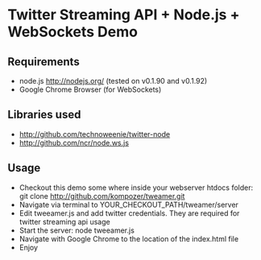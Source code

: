 Twitter Streaming API  + Node.js + WebSockets Demo
================================

Requirements
--------------------------------
 * node.js http://nodejs.org/ (tested on v0.1.90 and v0.1.92)
 * Google Chrome Browser (for WebSockets)

Libraries used 
--------------------------------
 * http://github.com/technoweenie/twitter-node
 * http://github.com/ncr/node.ws.js

Usage
--------------------------------
 * Checkout this demo some where inside your webserver htdocs folder: git clone http://github.com/kompozer/tweamer.git
 * Navigate via terminal to YOUR_CHECKOUT_PATH/tweamer/server 
 * Edit tweeamer.js and add twitter credentials. They are required for twitter streaming api usage
 * Start the server: node tweeamer.js
 * Navigate with Google Chrome to the location of the index.html file
 * Enjoy
